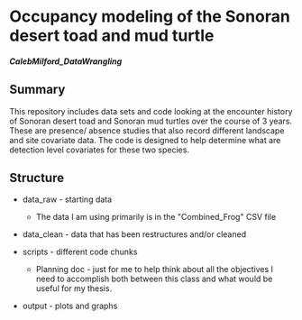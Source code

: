# Occupancy modeling of the Sonoran desert toad and mud turtle

##### CalebMilford_DataWrangling

## Summary

This repository includes data sets and code looking at the encounter history of Sonoran desert toad and Sonoran mud turtles over the course of 3 years. These are presence/ absence studies that also record different landscape and site covariate data. The code is designed to help determine what are detection level covariates for these two species.

## Structure

-   data_raw - starting data

    -   The data I am using primarily is in the "Combined_Frog" CSV file

-   data_clean - data that has been restructures and/or cleaned

-   scripts - different code chunks

    -   Planning doc - just for me to help think about all the objectives I need to accomplish both between this class and what would be useful for my thesis.

-   output - plots and graphs
